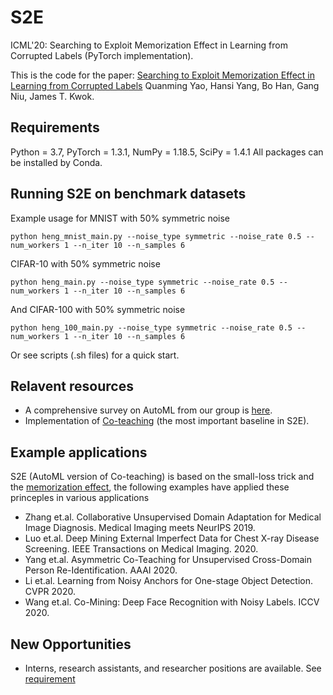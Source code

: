 # S2E
ICML'20: Searching to Exploit Memorization Effect in Learning from Corrupted Labels (PyTorch implementation).

This is the code for the paper: [Searching to Exploit Memorization Effect in Learning from Corrupted Labels](https://arxiv.org/abs/1911.02377)
Quanming Yao, Hansi Yang, Bo Han, Gang Niu, James T. Kwok.

## Requirements
Python = 3.7, PyTorch = 1.3.1, NumPy = 1.18.5, SciPy = 1.4.1
All packages can be installed by Conda.

## Running S2E on benchmark datasets
Example usage for MNIST with 50% symmetric noise
```
python heng_mnist_main.py --noise_type symmetric --noise_rate 0.5 --num_workers 1 --n_iter 10 --n_samples 6
```

CIFAR-10 with 50% symmetric noise
```
python heng_main.py --noise_type symmetric --noise_rate 0.5 --num_workers 1 --n_iter 10 --n_samples 6
```

And CIFAR-100 with 50% symmetric noise
```
python heng_100_main.py --noise_type symmetric --noise_rate 0.5 --num_workers 1 --n_iter 10 --n_samples 6
```

Or see scripts (.sh files) for a quick start.

## Relavent resources
- A comprehensive survey on AutoML from our group is [here](http://xxx.itp.ac.cn/abs/1810.13306).
- Implementation of [Co-teaching](https://github.com/bhanML/Co-teaching) (the most important baseline in S2E).

## Example applications
S2E (AutoML version of Co-teaching) is based on the small-loss trick and the [memorization effect](https://arxiv.org/abs/1706.05394), the following examples have applied these princeples in various applications
- Zhang et.al. Collaborative Unsupervised Domain Adaptation for Medical Image Diagnosis. Medical Imaging meets NeurIPS 2019.
- Luo et.al. Deep Mining External Imperfect Data for Chest X-ray Disease Screening. IEEE Transactions on Medical Imaging. 2020.
- Yang et.al. Asymmetric Co-Teaching for Unsupervised Cross-Domain Person Re-Identification. AAAI 2020.
- Li et.al. Learning from Noisy Anchors for One-stage Object Detection. CVPR 2020.
- Wang et.al. Co-Mining: Deep Face Recognition with Noisy Labels. ICCV 2020.

## New Opportunities
- Interns, research assistants, and researcher positions are available. See [requirement](http://www.cse.ust.hk/~qyaoaa/pages/job-ad.pdf)
